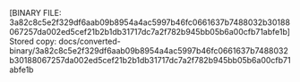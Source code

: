 [BINARY FILE: 3a82c8c5e2f329df6aab09b8954a4ac5997b46fc0661637b7488032b30188067257da002ed5cef21b2b1db31717dc7a2f782b945bb05b6a00cfb71abfe1b]
Stored copy: docs/converted-binary/3a82c8c5e2f329df6aab09b8954a4ac5997b46fc0661637b7488032b30188067257da002ed5cef21b2b1db31717dc7a2f782b945bb05b6a00cfb71abfe1b

